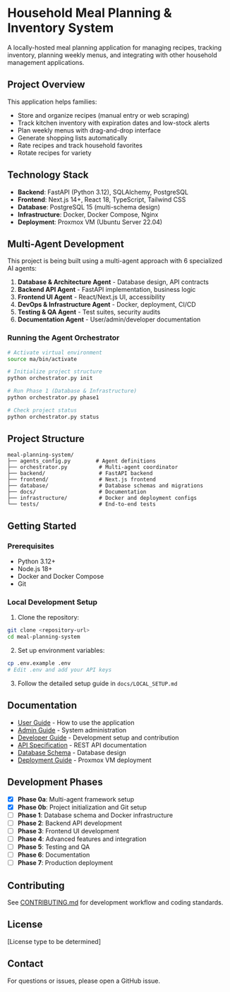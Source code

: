 # Household Meal Planning & Inventory System

A locally-hosted meal planning application for managing recipes, tracking inventory, planning weekly menus, and integrating with other household management applications.

## Project Overview

This application helps families:
- Store and organize recipes (manual entry or web scraping)
- Track kitchen inventory with expiration dates and low-stock alerts
- Plan weekly menus with drag-and-drop interface
- Generate shopping lists automatically
- Rate recipes and track household favorites
- Rotate recipes for variety

## Technology Stack

- **Backend**: FastAPI (Python 3.12), SQLAlchemy, PostgreSQL
- **Frontend**: Next.js 14+, React 18, TypeScript, Tailwind CSS
- **Database**: PostgreSQL 15 (multi-schema design)
- **Infrastructure**: Docker, Docker Compose, Nginx
- **Deployment**: Proxmox VM (Ubuntu Server 22.04)

## Multi-Agent Development

This project is being built using a multi-agent approach with 6 specialized AI agents:

1. **Database & Architecture Agent** - Database design, API contracts
2. **Backend API Agent** - FastAPI implementation, business logic
3. **Frontend UI Agent** - React/Next.js UI, accessibility
4. **DevOps & Infrastructure Agent** - Docker, deployment, CI/CD
5. **Testing & QA Agent** - Test suites, security audits
6. **Documentation Agent** - User/admin/developer documentation

### Running the Agent Orchestrator

```bash
# Activate virtual environment
source ma/bin/activate

# Initialize project structure
python orchestrator.py init

# Run Phase 1 (Database & Infrastructure)
python orchestrator.py phase1

# Check project status
python orchestrator.py status
```

## Project Structure

```
meal-planning-system/
├── agents_config.py        # Agent definitions
├── orchestrator.py          # Multi-agent coordinator
├── backend/                 # FastAPI backend
├── frontend/                # Next.js frontend
├── database/                # Database schemas and migrations
├── docs/                    # Documentation
├── infrastructure/          # Docker and deployment configs
└── tests/                   # End-to-end tests
```

## Getting Started

### Prerequisites

- Python 3.12+
- Node.js 18+
- Docker and Docker Compose
- Git

### Local Development Setup

1. Clone the repository:
```bash
git clone <repository-url>
cd meal-planning-system
```

2. Set up environment variables:
```bash
cp .env.example .env
# Edit .env and add your API keys
```

3. Follow the detailed setup guide in `docs/LOCAL_SETUP.md`

## Documentation

- [User Guide](docs/USER_GUIDE.md) - How to use the application
- [Admin Guide](docs/ADMIN_GUIDE.md) - System administration
- [Developer Guide](docs/DEVELOPER_GUIDE.md) - Development setup and contribution
- [API Specification](docs/API_SPEC.md) - REST API documentation
- [Database Schema](docs/DATABASE_SCHEMA.md) - Database design
- [Deployment Guide](docs/DEPLOYMENT.md) - Proxmox VM deployment

## Development Phases

- [x] **Phase 0a**: Multi-agent framework setup
- [x] **Phase 0b**: Project initialization and Git setup
- [ ] **Phase 1**: Database schema and Docker infrastructure
- [ ] **Phase 2**: Backend API development
- [ ] **Phase 3**: Frontend UI development
- [ ] **Phase 4**: Advanced features and integration
- [ ] **Phase 5**: Testing and QA
- [ ] **Phase 6**: Documentation
- [ ] **Phase 7**: Production deployment

## Contributing

See [CONTRIBUTING.md](CONTRIBUTING.md) for development workflow and coding standards.

## License

[License type to be determined]

## Contact

For questions or issues, please open a GitHub issue.
